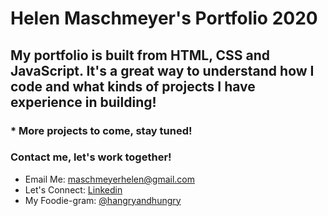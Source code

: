# Helen Maschmeyer's Portfolio 2020

## My portfolio is built from HTML, CSS and JavaScript. It's a great way to understand how I code and what kinds of projects I have experience in building! 

### * More projects to come, stay tuned!

### Contact me, let's work together! 
* Email Me: maschmeyerhelen@gmail.com
* Let's Connect: [Linkedin](https://www.linkedin.com/in/helen-maschmeyer-7275088a/)
* My Foodie-gram: [@hangryandhungry](https://www.instagram.com/hangryandhungry/)